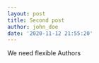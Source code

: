 ```yaml
---
layout: post
title: Second post
author: john_doe
date: '2020-11-12 21:55:20'
---
```

We need flexible Authors
